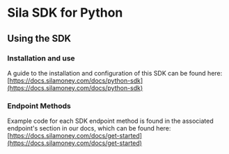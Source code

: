 # Sila SDK for Python

## Using the SDK
### Installation and use
A guide to the installation and configuration of this SDK can be found here: [https://docs.silamoney.com/docs/python-sdk](https://docs.silamoney.com/docs/python-sdk)

### Endpoint Methods
Example code for each SDK endpoint method is found in the associated endpoint's section in our docs, which can be found here: [https://docs.silamoney.com/docs/get-started](https://docs.silamoney.com/docs/get-started)